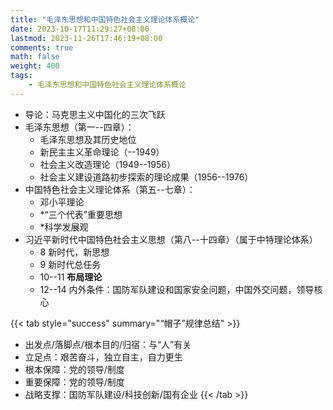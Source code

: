 ```yaml
---
title: "毛泽东思想和中国特色社会主义理论体系概论"
date: 2023-10-17T11:29:27+08:00
lastmod: 2023-11-26T17:46:19+08:00
comments: true
math: false
weight: 400
tags:
    - 毛泽东思想和中国特色社会主义理论体系概论
---
```


- 导论：马克思主义中国化的三次飞跃
- 毛泽东思想（第一--四章）：
    - 毛泽东思想及其历史地位
    - 新民主主义革命理论（--1949）
    - 社会主义改造理论（1949--1956）
    - 社会主义建设道路初步探索的理论成果（1956--1976）
- 中国特色社会主义理论体系（第五--七章）：
    - 邓小平理论
    - \*“三个代表”重要思想
    - \*科学发展观
- 习近平新时代中国特色社会主义思想（第八--十四章）（属于中特理论体系）
    - 8 新时代，新思想
    - 9 新时代总任务
    - 10--11 **布局理论**
    - 12--14 内外条件：国防军队建设和国家安全问题，中国外交问题，领导核心

{{< tab style="success" summary="“帽子”规律总结" >}}
- 出发点/落脚点/根本目的/归宿：与“人”有关
- 立足点：艰苦奋斗，独立自主，自力更生
- 根本保障：党的领导/制度
- 重要保障：党的领导/制度
- 战略支撑：国防军队建设/科技创新/国有企业
{{< /tab >}}
